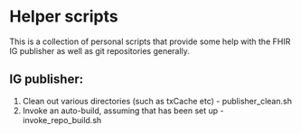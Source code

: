# Helper scripts
This is a collection of personal scripts that provide some help with the FHIR IG publisher as well as git repositories generally.

## IG publisher:
1. Clean out various directories (such as txCache etc) - publisher_clean.sh
2. Invoke an auto-build, assuming that has been set up - invoke_repo_build.sh
